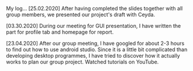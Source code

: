 My log...
[25.02.2020]
After having completed the slides together with all group members, we presented our project's draft with Ceyda.

[03.30.2020]
During our meeting for GUI presentation, I have written the part for profile tab and homepage for report.

[23.04.2020] 
After our group meeting, I have googled for about 2-3 hours to find out how to use android studio. Since it is a little bit complicated than developing desktop programmes, I have tried to discover how it actually works to plan our group project. Watched tutorials on YouTube. 
